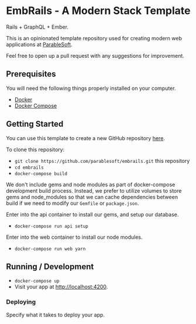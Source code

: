 # EmbRails - A Modern Stack Template

Rails + GraphQL + Ember. 

This is an opinionated template repository used for creating modern web applications at [ParableSoft](https://parablesoft.com). 

Feel free to open up a pull request with any suggestions for improvement.

## Prerequisites

You will need the following things properly installed on your computer.

* [Docker](https://www.docker.com/get-started)
* [Docker Compose](https://docs.docker.com/compose/install/)

## Getting Started

You can use this template to create a new GitHub repository [here](https://github.com/parablesoft/embrails/generate).

To clone this repository: 
* `git clone https://github.com/parablesoft/embrails.git` this repository
* `cd embrails`
* `docker-compose build`

We don't include gems and node modules as part of docker-compose development build process. Instead, we prefer to utilize volumes to store gems and node_modules so that we can cache dependencies between build if we need to modify our `Gemfile` or `package.json`. 

Enter into the api container to install our gems, and setup our database.
* `docker-compose run api setup`

Enter into the web container to install our node modules. 
* `docker-compose run web yarn`

## Running / Development

* `docker-compose up`
* Visit your app at [http://localhost:4200](http://localhost:4200).

### Deploying

Specify what it takes to deploy your app.